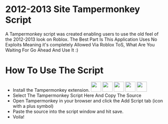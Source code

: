 # 2012-2013 Site Tampermonkey Script
A Tampermonkey script was created enabling users to use the old feel of the 2012-2013 look on Roblox. The Best Part Is This Application Uses No Exploits Meaning it's completely Allowed Via Roblox ToS, What Are You Waiting For Go Ahead And Use It :)
# How To Use The Script
- Install the Tampermonkey extension. <a href=https://chrome.google.com/webstore/detail/tampermonkey/dhdgffkkebhmkfjojejmpbldmpobfkfo> <img width ='32px' height='32px' src ='https://www.google.com/chrome/static/images/chrome-logo_112px.svg'></a> <a href=https://microsoftedge.microsoft.com/addons/detail/iikmkjmpaadaobahmlepeloendndfphd> <img width ='32px' height='32px' src ='https://images-eds-ssl.xboxlive.com/image?url=4rt9.lXDC4H_93laV1_eHM0OYfiFeMI2p9MWie0CvL99U4GA1gf6_kayTt_kBblFwHwo8BW8JXlqfnYxKPmmBUbEzDj92PeDmMEzd7ZShyiHvhmylZjgOxiEn5b_XO9At7Q87DEaWXZf6HpdkdCpK2zI5sMGpIAIUNk4JDlRRJA-&format=source'></a> <a href=https://addons.mozilla.org/en-US/firefox/addon/tampermonkey/> <img width ='32px' height='32px' src ='https://upload.wikimedia.org/wikipedia/commons/thumb/a/a0/Firefox_logo%2C_2019.svg/1200px-Firefox_logo%2C_2019.svg.png'></a> <a href=https://apps.apple.com/us/app/tampermonkey/id1482490089> <img width ='32px' height='32px' src ='https://cdn.osxdaily.com/wp-content/uploads/2013/11/finder.png'></a> <a href=https://addons.opera.com/en/extensions/details/tampermonkey-beta/> <img width ='32px' height='32px' src ='https://upload.wikimedia.org/wikipedia/commons/thumb/4/49/Opera_2015_icon.svg/1200px-Opera_2015_icon.svg.png'></a>
- Select The Tampermonkey Script Here And Copy The Source
- Open Tampermonkey in your browser and click the Add Script tab (icon with a plus symbol)
- Paste the source into the script window and hit save.
- Voila!
